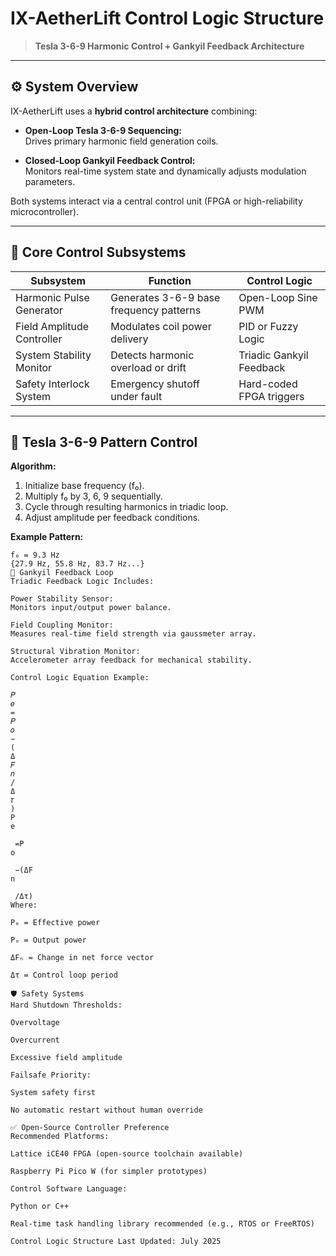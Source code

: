 # IX-AetherLift Control Logic Structure

> **Tesla 3-6-9 Harmonic Control + Gankyil Feedback Architecture**

---

## ⚙️ System Overview

IX-AetherLift uses a **hybrid control architecture** combining:

- **Open-Loop Tesla 3-6-9 Sequencing:**  
  Drives primary harmonic field generation coils.

- **Closed-Loop Gankyil Feedback Control:**  
  Monitors real-time system state and dynamically adjusts modulation parameters.

Both systems interact via a central control unit (FPGA or high-reliability microcontroller).

---

## 🧬 Core Control Subsystems

| **Subsystem** | **Function** | **Control Logic** |
|---------------|--------------|-------------------|
| Harmonic Pulse Generator | Generates 3-6-9 base frequency patterns | Open-Loop Sine PWM |
| Field Amplitude Controller | Modulates coil power delivery | PID or Fuzzy Logic |
| System Stability Monitor | Detects harmonic overload or drift | Triadic Gankyil Feedback |
| Safety Interlock System | Emergency shutoff under fault | Hard-coded FPGA triggers |

---

## 🧩 Tesla 3-6-9 Pattern Control

**Algorithm:**

1. Initialize base frequency (f₀).
2. Multiply f₀ by 3, 6, 9 sequentially.
3. Cycle through resulting harmonics in triadic loop.
4. Adjust amplitude per feedback conditions.

**Example Pattern:**

```plaintext
f₀ = 9.3 Hz  
{27.9 Hz, 55.8 Hz, 83.7 Hz...}  
🔄 Gankyil Feedback Loop
Triadic Feedback Logic Includes:

Power Stability Sensor:
Monitors input/output power balance.

Field Coupling Monitor:
Measures real-time field strength via gaussmeter array.

Structural Vibration Monitor:
Accelerometer array feedback for mechanical stability.

Control Logic Equation Example:

𝑃
𝑒
=
𝑃
𝑜
−
(
Δ
𝐹
𝑛
/
Δ
𝜏
)
P 
e
​
 =P 
o
​
 −(ΔF 
n
​
 /Δτ)
Where:

Pₑ = Effective power

Pₒ = Output power

ΔFₙ = Change in net force vector

Δτ = Control loop period

🛡️ Safety Systems
Hard Shutdown Thresholds:

Overvoltage

Overcurrent

Excessive field amplitude

Failsafe Priority:

System safety first

No automatic restart without human override

✅ Open-Source Controller Preference
Recommended Platforms:

Lattice iCE40 FPGA (open-source toolchain available)

Raspberry Pi Pico W (for simpler prototypes)

Control Software Language:

Python or C++

Real-time task handling library recommended (e.g., RTOS or FreeRTOS)

Control Logic Structure Last Updated: July 2025
